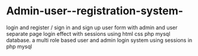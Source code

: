 # Admin-user--registration-system-
login and register / sign in and sign up user form with admin and user separate page login effect with sessions using html css php mysql database. a multi role based user and admin login system using sessions in php mysql
